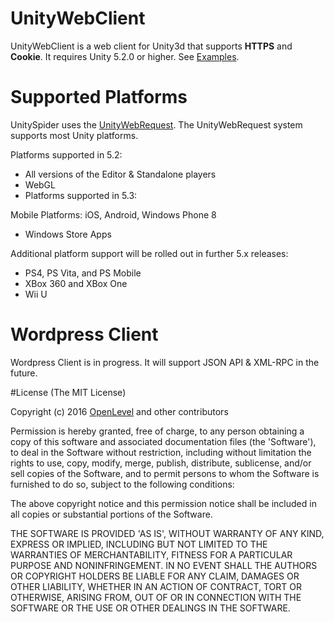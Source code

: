 # UnityWebClient
UnityWebClient is a web client for Unity3d that supports **HTTPS** and **Cookie**. It requires Unity 5.2.0 or higher.
See [Examples](https://github.com/OpenLevel/UnityWebClient/tree/master/Assets/Examples).

# Supported Platforms
UnitySpider uses the [UnityWebRequest](https://docs.unity3d.com/Manual/UnityWebRequest.html). The UnityWebRequest system supports most Unity platforms.

Platforms supported in 5.2:
* All versions of the Editor & Standalone players
* WebGL
* Platforms supported in 5.3:

Mobile Platforms: iOS, Android, Windows Phone 8
* Windows Store Apps

Additional platform support will be rolled out in further 5.x releases:
* PS4, PS Vita, and PS Mobile
* XBox 360 and XBox One
* Wii U

# Wordpress Client
Wordpress Client is in progress.
It will support JSON API & XML-RPC in the future.

#License
(The MIT License)

Copyright (c) 2016 [OpenLevel](https://openlev.com/) and other contributors

Permission is hereby granted, free of charge, to any person obtaining a copy of this software and associated documentation files (the 'Software'), to deal in the Software without restriction, including without limitation the rights to use, copy, modify, merge, publish, distribute, sublicense, and/or sell copies of the Software, and to permit persons to whom the Software is furnished to do so, subject to the following conditions:

The above copyright notice and this permission notice shall be included in all copies or substantial portions of the Software.

THE SOFTWARE IS PROVIDED 'AS IS', WITHOUT WARRANTY OF ANY KIND, EXPRESS OR IMPLIED, INCLUDING BUT NOT LIMITED TO THE WARRANTIES OF MERCHANTABILITY, FITNESS FOR A PARTICULAR PURPOSE AND NONINFRINGEMENT. IN NO EVENT SHALL THE AUTHORS OR COPYRIGHT HOLDERS BE LIABLE FOR ANY CLAIM, DAMAGES OR OTHER LIABILITY, WHETHER IN AN ACTION OF CONTRACT, TORT OR OTHERWISE, ARISING FROM, OUT OF OR IN CONNECTION WITH THE SOFTWARE OR THE USE OR OTHER DEALINGS IN THE SOFTWARE.
